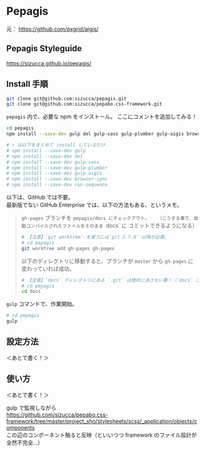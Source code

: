 # Pepagis

元：
https://github.com/pxgrid/aigis/

## Pepagis Styleguide

https://sizucca.github.io/pepagis/

## Install 手順

```sh
git clone git@github.com:sizucca/pepagis.git
git clone git@github.com:sizucca/pepabo.css-framework.git
```

`pepagis` 内で、必要な npm をインストール。
ここにコメントを追加してみる！

```sh
cd pepagis
npm install --save-dev gulp del gulp-sass gulp-plumber gulp-aigis browser-sync run-sequence

# ↑ は以下をまとめて install しているだけ
# npm install --save-dev gulp
# npm install --save-dev del
# npm install --save-dev gulp-sass
# npm install --save-dev gulp-plumber
# npm install --save-dev gulp-aigis
# npm install --save-dev browser-sync
# npm install --save-dev run-sequence
```

以下は、GitHub では不要。  
最新版でない GitHub Enterprise では、以下の方法もある、というメモ。

>  `gh-pages` ブランチを `pepagis/docs にチェックアウト。  
>  （こうする事で、自動コンパイルされたファイルをそのまま `docs` に コミットできるようになる）
>
>  ```sh
>  # 【注意】`git worktree` を使うには`git 2.7.0` 以降が必要。
>  # cd pepagis
>  git worktree add gh-pages gh-pages
>  ```
>  
>  以下のディレクトリに移動すると、ブランチが `master` から `gh-pages` に変わっていれば成功。
>  
>  ```sh
>  # 【注意】`docs` ディレクトリにある `.git` は絶対に消さない事！（`docs` ごと消すとかダメ、絶対）
>  # cd pepagis
>  cd docs
>  ```

`gulp` コマンドで、作業開始。

```sh
# cd pepagis
gulp
```

## 設定方法

＜あとで書く！＞

## 使い方

＜あとで書く！＞

gulp で監視しながら  
https://github.com/sizucca/pepabo.css-framework/tree/master/project_sho/stylesheets/scss/_application/objects/components  
この辺のコンポーネント触ると反映（といいつつ framework のファイル設計が全然不完全...）


